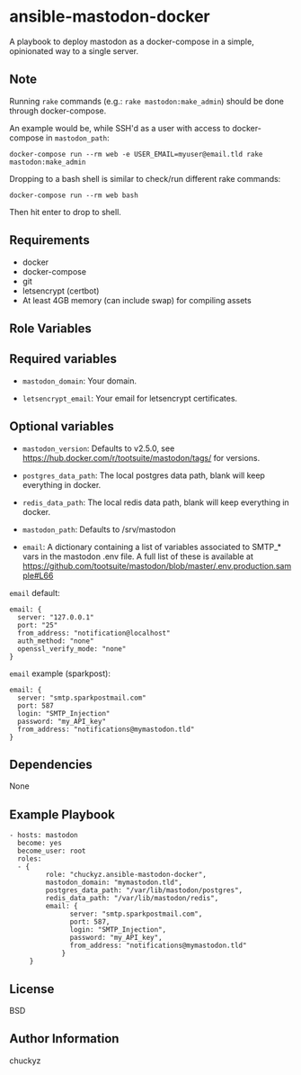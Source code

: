 ansible-mastodon-docker
=========

A playbook to deploy mastodon as a docker-compose in a simple, opinionated way to a single server.

Note
----

Running `rake` commands (e.g.: `rake mastodon:make_admin`) should be done through docker-compose.

An example would be, while SSH'd as a user with access to docker-compose in `mastodon_path`:

`docker-compose run --rm web -e USER_EMAIL=myuser@email.tld rake mastodon:make_admin`

Dropping to a bash shell is similar to check/run different rake commands:

`docker-compose run --rm web bash`

Then hit enter to drop to shell.

Requirements
------------

- docker
- docker-compose
- git
- letsencrypt (certbot)
- At least 4GB memory (can include swap) for compiling assets

Role Variables
--------------

## Required variables

- `mastodon_domain`: Your domain.

- `letsencrypt_email`: Your email for letsencrypt certificates.

## Optional variables

- `mastodon_version`: Defaults to v2.5.0, see https://hub.docker.com/r/tootsuite/mastodon/tags/ for versions.

- `postgres_data_path`: The local postgres data path, blank will keep everything in docker.

- `redis_data_path`: The local redis data path, blank will keep everything in docker.

- `mastodon_path`: Defaults to /srv/mastodon

- `email`: A dictionary containing a list of variables associated to SMTP_* vars in the mastodon .env file.  A full list of these is available at https://github.com/tootsuite/mastodon/blob/master/.env.production.sample#L66

`email` default:
```
email: {
  server: "127.0.0.1"
  port: "25"
  from_address: "notification@localhost"
  auth_method: "none"
  openssl_verify_mode: "none"
}
```

`email` example (sparkpost):
```
email: {
  server: "smtp.sparkpostmail.com"
  port: 587
  login: "SMTP_Injection"
  password: "my_API_key"
  from_address: "notifications@mymastodon.tld"
}
```

Dependencies
------------

None

Example Playbook
----------------

    - hosts: mastodon
      become: yes
      become_user: root
      roles:
      - { 
         	 role: "chuckyz.ansible-mastodon-docker", 
         	 mastodon_domain: "mymastodon.tld",
         	 postgres_data_path: "/var/lib/mastodon/postgres",
         	 redis_data_path: "/var/lib/mastodon/redis",
         	 email: {
                   server: "smtp.sparkpostmail.com",
                   port: 587,
                   login: "SMTP_Injection",
                   password: "my_API_key",
                   from_address: "notifications@mymastodon.tld"
                 }  
         }

License
-------

BSD

Author Information
------------------

chuckyz
